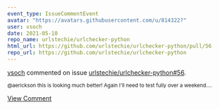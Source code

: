 ```yaml
---
event_type: IssueCommentEvent
avatar: "https://avatars.githubusercontent.com/u/814322?"
user: vsoch
date: 2021-05-10
repo_name: urlstechie/urlchecker-python
html_url: https://github.com/urlstechie/urlchecker-python/pull/56
repo_url: https://github.com/urlstechie/urlchecker-python
---
```


<a href='https://github.com/vsoch' target='_blank'>vsoch</a> commented on issue <a href='https://github.com/urlstechie/urlchecker-python/pull/56' target='_blank'>urlstechie/urlchecker-python#56</a>.

<small>@aerickson this is looking much better! Again I'll need to test fully over a weekend....</small>

<a href='https://github.com/urlstechie/urlchecker-python/pull/56' target='_blank'>View Comment</a>